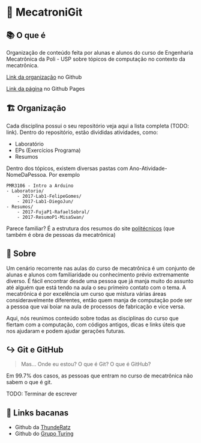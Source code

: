 # 🤖 MecatroniGit

## 📚 O que é

Organização de conteúdo feita por alunas e alunos do curso de Engenharia Mecatrônica da Poli - USP sobre tópicos de computação no contexto da mecatrônica.

[Link da organização](https://github.com/MecatroniGit) no Github

[Link da página](https://mecatronigit.github.io/) no Github Pages

## 🏗️ Organização

Cada disciplina possui o seu repositório veja aqui a lista completa (TODO: link). Dentro do repositório, estão divididas atividades, como:

- Laboratório
- EPs (Exercícios Programa)
- Resumos

Dentro dos tópicos, existem diversas pastas com Ano-Atividade-NomeDaPessoa. Por exemplo

```
PMR3106 - Intro a Arduino
- Laboratorio/
    - 2017-Lab1-FelipeGomes/
    - 2017-Lab1-DiegoJun/
- Resumos/
    - 2017-FujaP1-RafaelSobral/
    - 2017-ResumoP1-MisaSwan/
```

Parece familiar? É a estrutura dos resumos do site [politécnicos](https://www.politecnicos.com.br/) (que também é obra de pessoas da mecatrônica)

## 🔖 Sobre

Um cenário recorrente nas aulas do curso de mecatrônica é um conjunto de alunas e alunos com familiaridade ou conhecimento prévio extremamente diverso. É fácil encontrar desde uma pessoa que já manja muito do assunto até alguém que está tendo na aula o seu primeiro contato com o tema. A mecatrônica é por excelência um curso que mistura várias áreas consideravelmente diferentes, então quem manja de computação pode ser a pessoa que vai boiar na aula de processos de fabricação e vice versa.

Aqui, nós reunimos conteúdo sobre todas as disciplinas do curso que flertam com a computação, com códigos antigos, dicas e links úteis que nos ajudaram e podem ajudar gerações futuras.

## ↪️ Git e GitHub

> Mas... Onde eu estou? O que é Git? O que é GitHub?

Em 99.7% dos casos, as pessoas que entram no curso de mecatrônica não sabem o que é git. 

TODO: Terminar de escrever

## 🔗 Links bacanas

- Github da [ThundeRatz](https://github.com/ThundeRatz)
- Github do [Grupo Turing](https://github.com/GrupoTuring)
